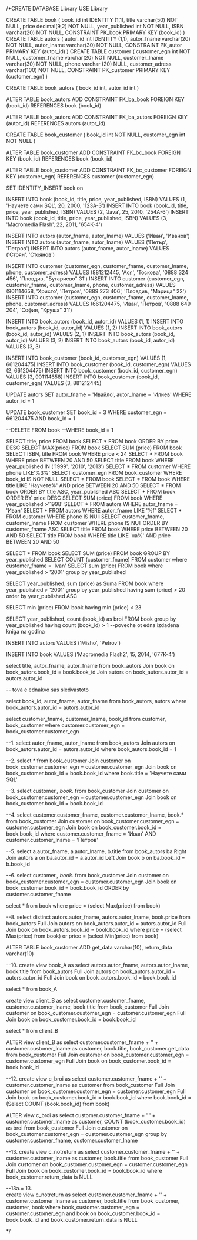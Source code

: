 /*CREATE DATABASE Library
USE Library

CREATE TABLE book (
	book_id int IDENTITY (1,1), 
	title varchar(50) NOT NULL, 
	price decimal(9,2) NOT NULL, 
	year_published int NOT NULL, 
	ISBN varchar(20) NOT NULL, 
	CONSTRAINT PK_book PRIMARY KEY (book_id) 
)
CREATE TABLE autors (
	autor_id int IDENTITY (1,1), 
	autor_fname varchar(20) NOT NULL, 
	autor_lname varchar(30) NOT NULL, 
	CONSTRAINT PK_autor PRIMARY KEY (autor_id) 
)
CREATE TABLE customer (
	customer_egn int NOT NULL, 
	customer_fname varchar(20) NOT NULL, 
	customer_lname varchar(30) NOT NULL, 
	phone varchar (20) NULL, 
	customer_adress varchar(100) NOT NULL, 
	CONSTRAINT PK_customer PRIMARY KEY (customer_egn) 
)

CREATE TABLE book_autors (
	book_id int, 
	autor_id int 
) 

ALTER TABLE book_autors 
	ADD CONSTRAINT FK_ba_book FOREIGN KEY (book_id) REFERENCES book (book_id) 

ALTER TABLE book_autors 
	ADD CONSTRAINT FK_ba_autors FOREIGN KEY (autor_id) REFERENCES autors (autor_id)



CREATE TABLE book_customer (
	book_id int NOT NULL, 
	customer_egn int NOT NULL 
) 

ALTER TABLE book_customer 
	ADD CONSTRAINT FK_bc_book FOREIGN KEY (book_id) REFERENCES book (book_id) 

ALTER TABLE book_customer 
	ADD CONSTRAINT FK_bc_customer FOREIGN KEY (customer_egn) REFERENCES customer (customer_egn)


SET IDENTITY_INSERT book on

INSERT INTO book (book_id, title, price, year_published, ISBN)
	VALUES (1, 'Научете сами SQL', 20, 2000, '123A-3')
INSERT INTO book (book_id, title, price, year_published, ISBN)
	VALUES (2, 'Java', 25, 2010, '254A-6')
INSERT INTO book (book_id, title, price, year_published, ISBN)
	VALUES (3, 'Macromedia Flash', 22, 2011, '654K-4')
	


INSERT INTO autors (autor_fname, autor_lname)
	VALUES ('Иван', 'Иванов')
INSERT INTO autors (autor_fname, autor_lname)
	VALUES ('Петър', 'Петров')
INSERT INTO autors (autor_fname, autor_lname)
	VALUES ('Стоян', 'Стоянов')



INSERT INTO customer (customer_egn, customer_fname, customer_lname, phone, customer_adress)
	VALUES (881212445, 'Ася', 'Тоскова', '0888 324 456', 'Пловдив, "Бугариево" 31')
INSERT INTO customer (customer_egn, customer_fname, customer_lname, phone, customer_adress)
	VALUES (901114658, 'Христо', 'Петров', '0889 273 406', 'Пловдив, "Марица" 22')
INSERT INTO customer (customer_egn, customer_fname, customer_lname, phone, customer_adress)
	VALUES (661204475, 'Иван', 'Петров', '0888 649 204', 'София, "Круша" 31')



INSERT INTO book_autors (book_id, autor_id)
	VALUES (1, 1)
INSERT INTO book_autors (book_id, autor_id)
	VALUES (1, 2)
INSERT INTO book_autors (book_id, autor_id)
	VALUES (2, 1)
INSERT INTO book_autors (book_id, autor_id)
	VALUES (3, 2)
INSERT INTO book_autors (book_id, autor_id)
	VALUES (3, 3)



INSERT INTO book_customer (book_id, customer_egn)
	VALUES (1, 661204475)
INSERT INTO book_customer (book_id, customer_egn)
	VALUES (2, 661204475)
INSERT INTO book_customer (book_id, customer_egn)
	VALUES (3, 901114658)
INSERT INTO book_customer (book_id, customer_egn)
	VALUES (3, 881212445)


UPDATE autors
	SET autor_fname = 'Ивайло', 
		autor_lname = 'Илиев'
	WHERE autor_id = 1
	

UPDATE book_customer
	SET book_id = 3 
	WHERE customer_egn = 661204475 AND book_id = 1 


--DELETE FROM book
--WHERE book_id = 1

SELECT title, price FROM book
SELECT * FROM book ORDER BY price DESC
SELECT MAX(price) FROM book 
SELECT SUM (price) FROM book
SELECT ISBN, title FROM book WHERE price < 24
SELECT * FROM book WHERE price BETWEEN 20 AND 50
SELECT title FROM book WHERE year_published IN ('1999', '2010', '2013')
SELECT * FROM customer WHERE phone LIKE'%3%'
SELECT customer_egn FROM book_customer WHERE book_id IS NOT NULL
SELECT * FROM book
SELECT * FROM book WHERE title LIKE 'Научете%' AND price BETWEEN 20 AND 50
SELECT * FROM book ORDER BY title ASC, year_published ASC
SELECT * FROM book ORDER BY price DESC
SELECT SUM (price) FROM book WHERE year_published >'1998'
SELECT * FROM autors WHERE autor_fname = 'Иван'
SELECT * FROM autors WHERE autor_fname LIKE '%f'
SELECT * FROM customer WHERE phone IS NUll 
SELECT customer_fname, customer_lname FROM customer WHERE phone IS NUll ORDER BY customer_fname ASC
SELECT title FROM book WHERE price BETWEEN 20 AND 50
SELECT title FROM book WHERE title LIKE 'на%' AND price BETWEEN 20 AND 50

SELECT * FROM book
SELECT SUM (price) FROM book GROUP BY year_published
SELECT COUNT (customer_fname) FROM customer where customer_fname = 'Ivan'
SELECT sum (price) FROM book where year_published > '2001' group by year_published

SELECT year_published, sum (price) as Suma
FROM book 
where year_published > '2001' 
group by year_published
having sum (price) > 20
order by year_published ASC



SELECT min (price)
FROM book 
having min (price) < 23



SELECT year_published, count (book_id) as broi
FROM book 
group by year_published
having count (book_id) > 1 --poveche ot edna izdadena kniga na godina




INSERT INTO autors 
	VALUES ('Misho', 'Petrov')

INSERT INTO book 
	VALUES ('Macromedia Flash2', 15, 2014, '677K-4')


select title, autor_fname, autor_fname
from book_autors 
Join book on book_autors.book_id = book.book_id
Join autors on book_autors.autor_id = autors.autor_id

-- tova e ednakvo sas sledvastoto



select book_id, autor_fname, autor_fname
from book_autors, autors 
where book_autors.autor_id = autors.autor_id


select customer_fname, customer_lname, book_id
from customer, book_customer 
where customer.customer_egn = book_customer.customer_egn


--1.
select autor_fname, autor_lname
from book_autors 
Join autors on book_autors.autor_id = autors.autor_id
where book_autors.book_id = 1

--2.
select *
from book_customer Join customer on book_customer.customer_egn = customer.customer_egn
				   Join book on book_customer.book_id = book.book_id
				where book.title = 'Научете сами SQL'


--3.
select customer.*, book.*
from book_customer Join customer on book_customer.customer_egn = customer.customer_egn
				   Join book on book_customer.book_id = book.book_id

			
--4.
select customer.customer_fname, customer.customer_lname, book.*
from book_customer Join customer on book_customer.customer_egn = customer.customer_egn
				   Join book on book_customer.book_id = book.book_id
				   where customer.customer_fname = 'Иван' AND customer.customer_lname = 'Петров'
					
--5.
select a.autor_fname, a.autor_lname, b.title
from  book_autors ba Right Join  autors a on ba.autor_id = a.autor_id 
				  Left Join book b on ba.book_id = b.book_id

--6.
select customer.*, book.*
from book_customer Join customer on book_customer.customer_egn = customer.customer_egn
				   Join book on book_customer.book_id = book.book_id
				   ORDER by customer.customer_fname
				  



select *
from book 
where price = (select Max(price) from book)



--8.
select distinct autors.autor_fname, autors.autor_lname, book.price
from  book_autors Full Join autors on book_autors.autor_id = autors.autor_id 
				  Full Join book on book_autors.book_id = book.book_id
where price = (select Max(price) from book) or price = (select Min(price) from book)


ALTER TABLE book_customer
ADD get_data varchar(10), return_data varchar(10) 



--10.
create view book_A 
as
select autors.autor_fname, autors.autor_lname, book.title
from  book_autors Full Join autors on book_autors.autor_id = autors.autor_id 
				  Full Join book on book_autors.book_id = book.book_id


select * from book_A 


create view client_B 
as
select customer.customer_fname, customer.customer_lname, book.title
from  book_customer Full Join customer on book_customer.customer_egn = customer.customer_egn 
				  Full Join book on book_customer.book_id = book.book_id

select * from client_B


ALTER view client_B 
as
select customer.customer_fname + '' + customer.customer_lname as customer, book.title, book_customer.get_data
from  book_customer Full Join customer on book_customer.customer_egn = customer.customer_egn 
				  Full Join book on book_customer.book_id = book.book_id


--12.
create view c_broi 
as
select customer.customer_fname + '' + customer.customer_lname as customer
from  book_customer Full Join customer on book_customer.customer_egn = customer.customer_egn 
				  Full Join book on book_customer.book_id = book.book_id
				  where book.book_id =  (Select COUNT (book.book_id) from book)
	
ALTER view c_broi 
as
select customer.customer_fname + ' ' + customer.customer_lname as customer, COUNT (book_customer.book_id) as broi
from  book_customer Full Join customer on book_customer.customer_egn = customer.customer_egn 
group by customer.customer_fname, customer.customer_lname				  
		

--13.
create view c_notreturn 
as
select customer.customer_fname + '' + customer.customer_lname as customer, book.title
from  book_customer Full Join customer on book_customer.customer_egn = customer.customer_egn 
				  Full Join book on book_customer.book_id = book.book_id
				  where book_customer.return_data is NULL 
				
--13a.= 13.				  
create view c_notreturn 
as
select customer.customer_fname + '' + customer.customer_lname as customer, book.title
from  book_customer, customer, book
where book_customer.customer_egn = customer.customer_egn 
and book on book_customer.book_id = book.book_id
and book_customer.return_data is NULL   	 
				  	 
*/
